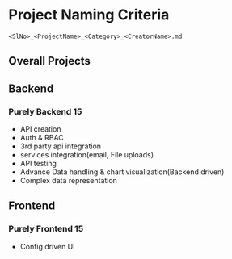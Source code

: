 # Project Naming Criteria

`<SlNo>_<ProjectName>_<Category>_<CreatorName>.md`

## Overall Projects

## Backend

### Purely Backend 15

- API creation
- Auth & RBAC
- 3rd party api integration
- services integration(email, File uploads)
- API testing
- Advance Data handling & chart visualization(Backend driven)
- Complex data representation

## Frontend

### Purely Frontend 15

- Config driven UI
